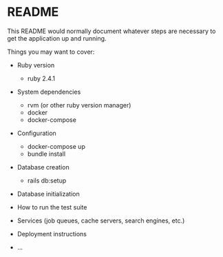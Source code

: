 # README

This README would normally document whatever steps are necessary to get the
application up and running.

Things you may want to cover:

* Ruby version
	* ruby 2.4.1
* System dependencies
	* rvm (or other ruby version manager)
	* docker
	* docker-compose
* Configuration
	* docker-compose up
	* bundle install
* Database creation
	* rails db:setup
* Database initialization
* How to run the test suite

* Services (job queues, cache servers, search engines, etc.)

* Deployment instructions

* ...
